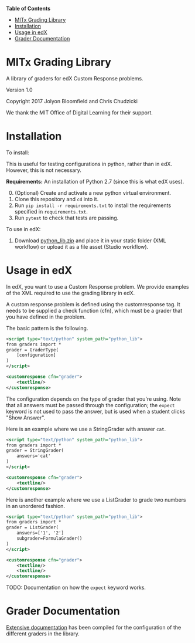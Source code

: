 **Table of Contents**

- [MITx Grading Library](#mitx-graders)
- [Installation](#installation)
- [Usage in edX](#usage-in-edx)
- [Grader Documentation](#grader-documentation)

# MITx Grading Library

A library of graders for edX Custom Response problems.

Version 1.0

Copyright 2017 Jolyon Bloomfield and Chris Chudzicki

We thank the MIT Office of Digital Learning for their support.

# Installation

To install:

This is useful for testing configurations in python, rather than in edX. However, this is not necessary.

**Requirements:** An installation of Python 2.7 (since this is what edX uses).

0. (Optional) Create and activate a new python virtual environment.
1. Clone this repository and `cd` into it.
2. Run `pip install -r requirements.txt` to install the requirements specified in `requirements.txt`.
3. Run `pytest` to check that tests are passing.

To use in edX:

1. Download [python_lib.zip](python_lib.zip) and place it in your static folder (XML workflow) or upload it as a file asset (Studio workflow).

# Usage in edX

In edX, you want to use a Custom Response problem. We provide examples of the XML required to use the grading library in edX.

A custom response problem is defined using the customresponse tag. It needs to be supplied a check function (cfn), which must be a grader that you have defined in the problem.

The basic pattern is the following.

```xml
<script type="text/python" system_path="python_lib">
from graders import *
grader = GraderType(
    [configuration]
)
</script>

<customresponse cfn="grader">
    <textline/>
</customresponse>
```

The configuration depends on the type of grader that you're using. Note that all answers must be passed through the configuration; the `expect` keyword is not used to pass the answer, but is used when a student clicks "Show Answer".

Here is an example where we use a StringGrader with answer `cat`.

```xml
<script type="text/python" system_path="python_lib">
from graders import *
grader = StringGrader(
    answers='cat'
)
</script>

<customresponse cfn="grader">
    <textline/>
</customresponse>
```

Here is another example where we use a ListGrader to grade two numbers in an unordered fashion.

```xml
<script type="text/python" system_path="python_lib">
from graders import *
grader = ListGrader(
    answers=['1', '2']
    subgrader=FormulaGrader()
)
</script>

<customresponse cfn="grader">
    <textline/>
    <textline/>
</customresponse>
```

TODO: Documentation on how the `expect` keyword works.

# Grader Documentation

[Extensive documentation](docs/README.md) has been compiled for the configuration of the different graders in the library.

